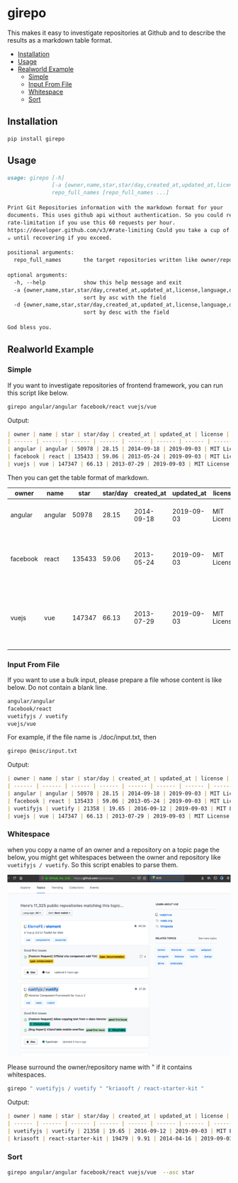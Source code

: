 # girepo
<a id="markdown-girepo" name="girepo"></a>

This makes it easy to investigate repositories at Github and to describe the results as a markdown table format. 

<!-- TOC -->

- [Installation](#installation)
- [Usage](#usage)
- [Realworld Example](#realworld-example)
    - [Simple](#simple)
    - [Input From File](#input-from-file)
    - [Whitespace](#whitespace)
    - [Sort](#sort)

<!-- /TOC -->

## Installation

```
pip install girepo
```

## Usage
<a id="markdown-usage" name="usage"></a>

```markdown
usage: girepo [-h]
              [-a {owner,name,star,star/day,created_at,updated_at,license,language,description,url} | -d {owner,name,star,star/day,created_at,updated_at,license,language,description,url}]
              repo_full_names [repo_full_names ...]

Print Git Repositories information with the markdown format for your
documents. This uses github api without authentication. So you could reach the
rate-limitation if you use this 60 requests per hour.
https://developer.github.com/v3/#rate-limiting Could you take a cup of coffee
☕ until recovering if you exceed.

positional arguments:
  repo_full_names       the target repositories written like owner/repository

optional arguments:
  -h, --help            show this help message and exit
  -a {owner,name,star,star/day,created_at,updated_at,license,language,description,url}, --asc {owner,name,star,star/day,created_at,updated_at,license,language,description,url}
                        sort by asc with the field
  -d {owner,name,star,star/day,created_at,updated_at,license,language,description,url}, --desc {owner,name,star,star/day,created_at,updated_at,license,language,description,url}
                        sort by desc with the field

God bless you.


```
## Realworld Example
<a id="markdown-realworld-example" name="realworld-example"></a>

### Simple
<a id="markdown-simple-case" name="simple-case"></a>

If you want to investigate repositories of frontend framework, you can run this script like below.

```sh
girepo angular/angular facebook/react vuejs/vue 
```

Output:
```markdown
| owner | name | star | star/day | created_at | updated_at | license | language | description | url |
| ------ | ------ | ------ | ------ | ------ | ------ | ------ | ------ | ------ | ------ |
| angular | angular | 50978 | 28.15 | 2014-09-18 | 2019-09-03 | MIT License | TypeScript | One framework. Mobile & desktop. | https://github.com/angular/angular |
| facebook | react | 135433 | 59.06 | 2013-05-24 | 2019-09-03 | MIT License | JavaScript | A declarative, efficient, and flexible JavaScript library for building user interfaces. | https://github.com/facebook/react |
| vuejs | vue | 147347 | 66.13 | 2013-07-29 | 2019-09-03 | MIT License | JavaScript | 🖖 Vue.js is a progressive, incrementally-adoptable JavaScript framework for building UI on the web. | https://github.com/vuejs/vue |
```

Then you can get the table format of markdown.

| owner | name | star | star/day | created_at | updated_at | license | language | description | url |
| ------ | ------ | ------ | ------ | ------ | ------ | ------ | ------ | ------ | ------ |
| angular | angular | 50978 | 28.15 | 2014-09-18 | 2019-09-03 | MIT License | TypeScript | One framework. Mobile & desktop. | https://github.com/angular/angular |
| facebook | react | 135433 | 59.06 | 2013-05-24 | 2019-09-03 | MIT License | JavaScript | A declarative, efficient, and flexible JavaScript library for building user interfaces. | https://github.com/facebook/react |
| vuejs | vue | 147347 | 66.13 | 2013-07-29 | 2019-09-03 | MIT License | JavaScript | 🖖 Vue.js is a progressive, incrementally-adoptable JavaScript framework for building UI on the web. | https://github.com/vuejs/vue |


### Input From File
<a id="markdown-input-from-file-case" name="input-from-file-case"></a>

If you want to use a bulk input, please prepare a file whose content is like below. Do not contain a blank line.

```markdown
angular/angular
facebook/react
vuetifyjs / vuetify
vuejs/vue
```

For example, if the file name is ./doc/input.txt, then

```sh
girepo @misc/input.txt
```

Output:
```markdown
| owner | name | star | star/day | created_at | updated_at | license | language | description | url |
| ------ | ------ | ------ | ------ | ------ | ------ | ------ | ------ | ------ | ------ |
| angular | angular | 50978 | 28.15 | 2014-09-18 | 2019-09-03 | MIT License | TypeScript | One framework. Mobile & desktop. | https://github.com/angular/angular |
| facebook | react | 135433 | 59.06 | 2013-05-24 | 2019-09-03 | MIT License | JavaScript | A declarative, efficient, and flexible JavaScript library for building user interfaces. | https://github.com/facebook/react |
| vuetifyjs | vuetify | 21358 | 19.65 | 2016-09-12 | 2019-09-03 | MIT License | TypeScript | 🐉 Material Component Framework for Vue.js 2 | https://github.com/vuetifyjs/vuetify |
| vuejs | vue | 147347 | 66.13 | 2013-07-29 | 2019-09-03 | MIT License | JavaScript | 🖖 Vue.js is a progressive, incrementally-adoptable JavaScript framework for building UI on the web. | https://github.com/vuejs/vue |
```


### Whitespace
<a id="markdown-whitespace-case" name="whitespace-case"></a>
when you copy a name of an owner and a repository on a topic page the below, you might get whitespaces between the owner and repository like ` vuetifyjs / vuetify `. So this script enables to parse them. 

![topic_page](misc/screenshot.png)

Please surround the owner/repository name with " if it contains whitespaces. 

```sh
girepo " vuetifyjs / vuetify " "kriasoft / react-starter-kit " 
```

Output:

```markdown
| owner | name | star | star/day | created_at | updated_at | license | language | description | url |
| ------ | ------ | ------ | ------ | ------ | ------ | ------ | ------ | ------ | ------ |
| vuetifyjs | vuetify | 21358 | 19.65 | 2016-09-12 | 2019-09-03 | MIT License | TypeScript | 🐉 Material Component Framework for Vue.js 2 | https://github.com/vuetifyjs/vuetify |
| kriasoft | react-starter-kit | 19479 | 9.91 | 2014-04-16 | 2019-09-03 | MIT License | JavaScript | React Starter Kit — isomorphic web app boilerplate (Node.js, Express, GraphQL, React.js, Babel, PostCSS, Webpack, Browsersync) | https://github.com/kriasoft/react-starter-kit |
```

### Sort
<a id="markdown-sort-case" name="sort-case"></a>
```sh
girepo angular/angular facebook/react vuejs/vue  --asc star
``` 
    

